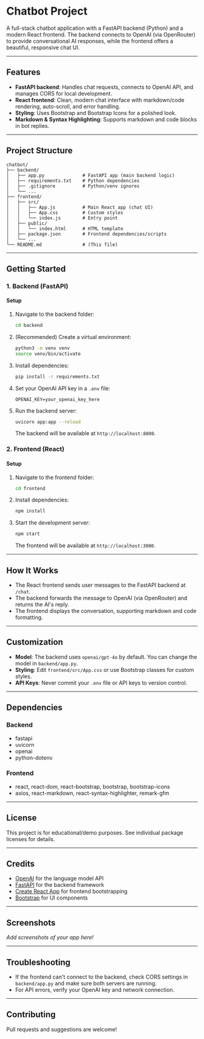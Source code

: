 # Chatbot Project

A full-stack chatbot application with a FastAPI backend (Python) and a modern React frontend. The backend connects to OpenAI (via OpenRouter) to provide conversational AI responses, while the frontend offers a beautiful, responsive chat UI.

---

## Features

- **FastAPI backend**: Handles chat requests, connects to OpenAI API, and manages CORS for local development.
- **React frontend**: Clean, modern chat interface with markdown/code rendering, auto-scroll, and error handling.
- **Styling**: Uses Bootstrap and Bootstrap Icons for a polished look.
- **Markdown & Syntax Highlighting**: Supports markdown and code blocks in bot replies.

---

## Project Structure

```
chatbot/
├── backend/
│   ├── app.py              # FastAPI app (main backend logic)
│   ├── requirements.txt    # Python dependencies
│   ├── .gitignore          # Python/venv ignores
│   └── ...
├── frontend/
│   ├── src/
│   │   ├── App.js          # Main React app (chat UI)
│   │   ├── App.css         # Custom styles
│   │   └── index.js        # Entry point
│   ├── public/
│   │   └── index.html      # HTML template
│   ├── package.json        # Frontend dependencies/scripts
│   └── ...
└── README.md               # (This file)
```

---

## Getting Started

### 1. Backend (FastAPI)

#### Setup
1. Navigate to the backend folder:
   ```bash
   cd backend
   ```
2. (Recommended) Create a virtual environment:
   ```bash
   python3 -m venv venv
   source venv/bin/activate
   ```
3. Install dependencies:
   ```bash
   pip install -r requirements.txt
   ```
4. Set your OpenAI API key in a `.env` file:
   ```env
   OPENAI_KEY=your_openai_key_here
   ```
5. Run the backend server:
   ```bash
   uvicorn app:app --reload
   ```
   The backend will be available at `http://localhost:8000`.

### 2. Frontend (React)

#### Setup
1. Navigate to the frontend folder:
   ```bash
   cd frontend
   ```
2. Install dependencies:
   ```bash
   npm install
   ```
3. Start the development server:
   ```bash
   npm start
   ```
   The frontend will be available at `http://localhost:3000`.

---

## How It Works
- The React frontend sends user messages to the FastAPI backend at `/chat`.
- The backend forwards the message to OpenAI (via OpenRouter) and returns the AI's reply.
- The frontend displays the conversation, supporting markdown and code formatting.

---

## Customization
- **Model**: The backend uses `openai/gpt-4o` by default. You can change the model in `backend/app.py`.
- **Styling**: Edit `frontend/src/App.css` or use Bootstrap classes for custom styles.
- **API Keys**: Never commit your `.env` file or API keys to version control.

---

## Dependencies

### Backend
- fastapi
- uvicorn
- openai
- python-dotenv

### Frontend
- react, react-dom, react-bootstrap, bootstrap, bootstrap-icons
- axios, react-markdown, react-syntax-highlighter, remark-gfm

---

## License

This project is for educational/demo purposes. See individual package licenses for details.

---

## Credits
- [OpenAI](https://openai.com/) for the language model API
- [FastAPI](https://fastapi.tiangolo.com/) for the backend framework
- [Create React App](https://create-react-app.dev/) for frontend bootstrapping
- [Bootstrap](https://getbootstrap.com/) for UI components

---

## Screenshots

_Add screenshots of your app here!_

---

## Troubleshooting
- If the frontend can't connect to the backend, check CORS settings in `backend/app.py` and make sure both servers are running.
- For API errors, verify your OpenAI key and network connection.

---

## Contributing
Pull requests and suggestions are welcome!
